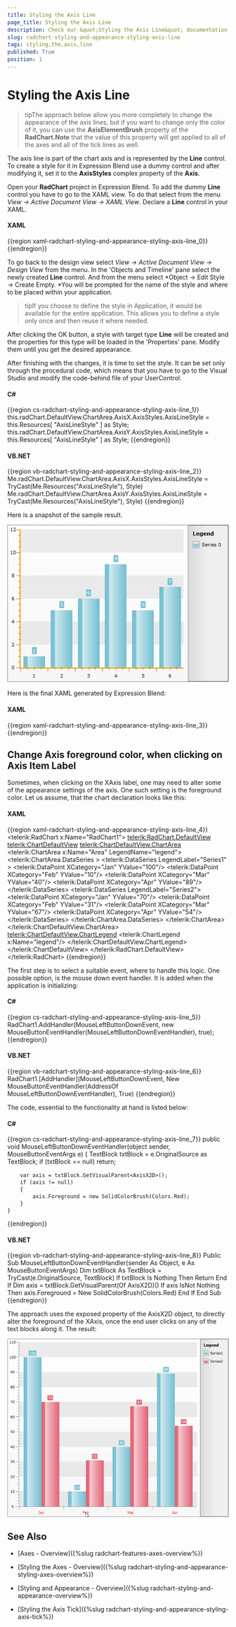```yaml
---
title: Styling the Axis Line
page_title: Styling the Axis Line
description: Check our &quot;Styling the Axis Line&quot; documentation article for the RadChart {{ site.framework_name }} control.
slug: radchart-styling-and-appearance-styling-axis-line
tags: styling,the,axis,line
published: True
position: 1
---
```


# Styling the Axis Line



>tipThe approach below allow you more completely to change the appearance of the axis lines, but if you want to change only the color of it, you can use the __AxisElementBrush__ property of the __RadChart.Note__ that the value of this property will get applied to all of the axes and all of the tick lines as well.

The axis line is part of the chart axis and is represented by the __Line__ control. To create a style for it in Expression Blend use a dummy control and after modifying it, set it to the __AxisStyles__ complex property of the __Axis__.

Open your __RadChart__ project in Expression Blend. To add the dummy __Line__ control you have to go to the XAML view. To do that select from the menu *View -> Active Document View -> XAML View*. Declare a __Line__ control in your XAML.

#### __XAML__

{{region xaml-radchart-styling-and-appearance-styling-axis-line_0}}
	<Grid x:Name="LayoutRoot"
	      Background="White">
	    <!--...-->
	    <Line />
	</Grid>
{{endregion}}



To go back to the design view select *View -> Active Document View -> Design View* from the menu. In the 'Objects and Timeline' pane select the newly created __Line__ control. And from the menu select *Object -> Edit Style -> Create Empty. *You will be prompted for the name of the style and where to be placed within your application.

>tipIf you choose to define the style in Application, it would be available for the entire application. This allows you to define a style only once and then reuse it where needed.

After clicking the OK button, a style with target type __Line__ will be created and the properties for this type will be loaded in the 'Properties' pane. Modify them until you get the desired appearance.

After finishing with the changes, it is time to set the style. It can be set only through the procedural code, which means that you have to go to the Visual Studio and modify the code-behind file of your UserControl.

#### __C#__

{{region cs-radchart-styling-and-appearance-styling-axis-line_1}}
	this.radChart.DefaultView.ChartArea.AxisX.AxisStyles.AxisLineStyle = this.Resources[ "AxisLineStyle" ] as Style;
	this.radChart.DefaultView.ChartArea.AxisY.AxisStyles.AxisLineStyle = this.Resources[ "AxisLineStyle" ] as Style;
{{endregion}}



#### __VB.NET__

{{region vb-radchart-styling-and-appearance-styling-axis-line_2}}
	Me.radChart.DefaultView.ChartArea.AxisX.AxisStyles.AxisLineStyle = TryCast(Me.Resources("AxisLineStyle"), Style)
	Me.radChart.DefaultView.ChartArea.AxisY.AxisStyles.AxisLineStyle = TryCast(Me.Resources("AxisLineStyle"), Style)
{{endregion}}



Here is a snapshot of the sample result.

![WPF RadChart ](images/RadChart_StylingAxisLine_04.png)

Here is the final XAML generated by Expression Blend:

#### __XAML__

{{region xaml-radchart-styling-and-appearance-styling-axis-line_3}}
	<Style x:Key="AxisLineStyle" TargetType="Line">
	    <Setter Property="Stroke" Value="Orange"/>
	    <Setter Property="StrokeThickness" Value="5"/>
	</Style>
{{endregion}}

## Change Axis foreground color, when clicking on Axis Item Label


Sometimes, when clicking on the XAxis label, one may need to alter some of the appearance settings of the axis. One such setting is the foreground color. Let us assume, that the chart declaration looks like this:

#### __XAML__

{{region xaml-radchart-styling-and-appearance-styling-axis-line_4}}
	<telerik:RadChart x:Name="RadChart1">
	    <telerik:RadChart.DefaultView>
	        <telerik:ChartDefaultView>
	            <telerik:ChartDefaultView.ChartArea>
	                <telerik:ChartArea x:Name="Area" LegendName="legend">
	                    <telerik:ChartArea.DataSeries >
	                        <telerik:DataSeries LegendLabel="Series1" >
	                            <telerik:DataPoint XCategory="Jan" YValue="100"/>
	                            <telerik:DataPoint XCategory="Feb" YValue="10"/>
	                            <telerik:DataPoint XCategory="Mar" YValue="40"/>
	                            <telerik:DataPoint XCategory="Apr" YValue="89"/>
	                        </telerik:DataSeries>
	                        <telerik:DataSeries LegendLabel="Series2">
	                            <telerik:DataPoint XCategory="Jan" YValue="70"/>
	                            <telerik:DataPoint XCategory="Feb" YValue="31"/>
	                            <telerik:DataPoint XCategory="Mar" YValue="67"/>
	                            <telerik:DataPoint XCategory="Apr" YValue="54"/>
	                        </telerik:DataSeries>
	                    </telerik:ChartArea.DataSeries>
	                </telerik:ChartArea>
	            </telerik:ChartDefaultView.ChartArea>
	            <telerik:ChartDefaultView.ChartLegend>
	                <telerik:ChartLegend x:Name="legend"/>
	            </telerik:ChartDefaultView.ChartLegend>
	        </telerik:ChartDefaultView>
	    </telerik:RadChart.DefaultView>
	</telerik:RadChart>
{{endregion}}



The first step is to select a suitable event, where to handle this logic. One possible option, is the mouse down event handler. It is added when the application is initializing:

#### __C#__

{{region cs-radchart-styling-and-appearance-styling-axis-line_5}}
	RadChart1.AddHandler(MouseLeftButtonDownEvent, new MouseButtonEventHandler(MouseLeftButtonDownEventHandler), true);
{{endregion}}



#### __VB.NET__

{{region vb-radchart-styling-and-appearance-styling-axis-line_6}}
	RadChart1.[AddHandler](MouseLeftButtonDownEvent, New MouseButtonEventHandler(AddressOf MouseLeftButtonDownEventHandler), True)
{{endregion}}



The code, essential to the functionality at hand is listed below:

#### __C#__

{{region cs-radchart-styling-and-appearance-styling-axis-line_7}}
	public void MouseLeftButtonDownEventHandler(object sender, MouseButtonEventArgs e)
	{
	    TextBlock txtBlock = e.OriginalSource as TextBlock;
	    if (txtBlock == null)
	        return;
	
	    var axis = txtBlock.GetVisualParent<AxisX2D>();
	    if (axis != null)
	    {
	        axis.Foreground = new SolidColorBrush(Colors.Red);
	    }
	}
{{endregion}}


#### __VB.NET__

{{region vb-radchart-styling-and-appearance-styling-axis-line_8}}
	Public Sub MouseLeftButtonDownEventHandler(sender As Object, e As MouseButtonEventArgs)
		Dim txtBlock As TextBlock = TryCast(e.OriginalSource, TextBlock)
		If txtBlock Is Nothing Then
			Return
		End If
		Dim axis = txtBlock.GetVisualParent(Of AxisX2D)()
		If axis IsNot Nothing Then
			axis.Foreground = New SolidColorBrush(Colors.Red)
		End If
	End Sub
{{endregion}}



The approach uses the exposed property of the AxisX2D object, to directly alter the foreground of the XAxis, once the end user clicks on any of the text blocks along it.
The result:

![WPF RadChart ](images/RadChart_StylingAxisLine_05.png)



## See Also

 * [Axes - Overview]({%slug radchart-features-axes-overview%})

 * [Styling the Axes - Overview]({%slug radchart-styling-and-appearance-styling-axes-overview%})

 * [Styling and Appearance - Overview]({%slug radchart-styling-and-appearance-overview%})

 * [Styling the Axis Tick]({%slug radchart-styling-and-appearance-styling-axis-tick%})
